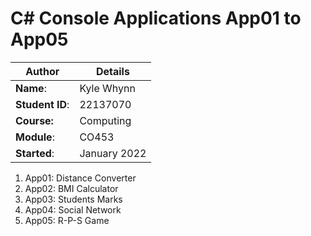 # C# Console Applications App01 to App05
| Author | Details |
| ---- | ---- |
**Name**: | Kyle Whynn  |
**Student ID**: | 22137070 |
**Course:** | Computing |
**Module**: | CO453     |
**Started**: | January 2022 |    

1. App01: Distance Converter
2. App02: BMI Calculator
3. App03: Students Marks
4. App04: Social Network
5. App05: R-P-S Game
